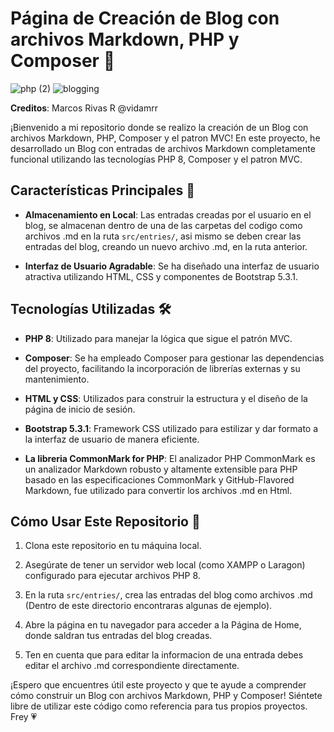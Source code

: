 # Página de Creación de Blog con archivos Markdown, PHP y Composer 🐘

![php (2)](https://github.com/Mub1522/Advanced-PHP-practices/assets/105318645/6daef348-e1e2-4bc9-a7d7-f688ef82133d)      ![blogging](https://github.com/Mub1522/Blog-Markdown-PHP/assets/105318645/4b8c14cd-9249-45e4-94c9-e2622c3de705)

**Creditos**: Marcos Rivas R @vidamrr

¡Bienvenido a mi repositorio donde se realizo la creación de un Blog con archivos Markdown, PHP, Composer y el patron MVC! En este proyecto, he desarrollado un Blog con entradas de archivos Markdown completamente funcional utilizando las tecnologías PHP 8, Composer y el patron MVC.

## Características Principales 🌟

- **Almacenamiento en Local**: Las entradas creadas por el usuario en el blog, se almacenan dentro de una de las carpetas del codigo como archivos .md en la ruta `src/entries/`, asi mismo se deben crear las entradas del blog, creando un nuevo archivo .md, en la ruta anterior.

- **Interfaz de Usuario Agradable**: Se ha diseñado una interfaz de usuario atractiva utilizando HTML, CSS y componentes de Bootstrap 5.3.1.

## Tecnologías Utilizadas 🛠️

- **PHP 8**: Utilizado para manejar la lógica que sigue el patrón  MVC.

- **Composer**: Se ha empleado Composer para gestionar las dependencias del proyecto, facilitando la incorporación de librerías externas y su mantenimiento.

- **HTML y CSS**: Utilizados para construir la estructura y el diseño de la página de inicio de sesión.

- **Bootstrap 5.3.1**: Framework CSS utilizado para estilizar y dar formato a la interfaz de usuario de manera eficiente.

- **La libreria CommonMark for PHP**: El analizador PHP CommonMark es un analizador Markdown robusto y altamente extensible para PHP basado en las especificaciones CommonMark y GitHub-Flavored Markdown, fue utilizado para convertir los archivos .md en Html.

## Cómo Usar Este Repositorio 🐸

1. Clona este repositorio en tu máquina local.

2. Asegúrate de tener un servidor web local (como XAMPP o Laragon) configurado para ejecutar archivos PHP 8.
   
3. En la ruta `src/entries/`, crea las entradas del blog como archivos .md (Dentro de este directorio encontraras algunas de ejemplo).

4. Abre la página en tu navegador para acceder a la Página de Home, donde saldran tus entradas del blog creadas.

5. Ten en cuenta que para editar la informacion de una entrada debes editar el archivo .md correspondiente directamente.

¡Espero que encuentres útil este proyecto y que te ayude a comprender cómo construir un Blog con archivos Markdown, PHP y Composer! Siéntete libre de utilizar este código como referencia para tus propios proyectos. Frey 💗
